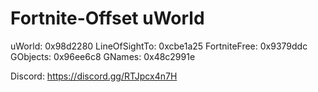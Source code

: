 # Fortnite-Offset uWorld

uWorld: 0x98d2280
LineOfSightTo: 0xcbe1a25
FortniteFree: 0x9379ddc
GObjects: 0x96ee6c8
GNames: 0x48c2991e

Discord: https://discord.gg/RTJpcx4n7H
